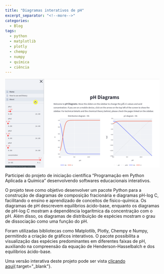 ```yaml
---
title: "Diagramas interativos de pH"
excerpt_separator: "<!--more-->"
categories:
  - Blog
tags:
  - python
  - matplotlib
  - plotly
  - chempy
  - numpy
  - química
  - ciência
---
```


![animacao ph diagrams](/assets/images/animation.gif)

Participei do projeto de iniciação científica “Programação em Python Aplicada a Química” desenvolvendo softwares educacionais interativos.

O projeto teve como objetivo desenvolver um pacote Python para a construção de diagramas de composição fracionária e diagramas pH-log C, facilitando o ensino e aprendizado de conceitos de físico-química. Os diagramas de pH descrevem equilíbrios ácido-base, enquanto os diagramas de pH-log C mostram a dependência logarítmica da concentração com o pH. Além disso, os diagramas de distribuição de espécies mostram o grau de dissociação como uma função do pH. 

Foram utilizadas bibliotecas como Matplotlib, Plotly, Chempy e Numpy, permitindo a criação de gráficos interativos. O pacote possibilita a visualização das espécies predominantes em diferentes faixas de pH, auxiliando na compreensão da equação de Henderson-Hasselbalch e dos equilíbrios ácido-base. 

Uma versão interativa deste projeto pode ser vista [clicando aqui](https://phdiagrams.herokuapp.com/){:target="_blank"}.
